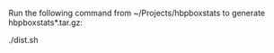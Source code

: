 
Run the following command from ~/Projects/hbpboxstats to generate hbpboxstats*.tar.gz:

  ./dist.sh
